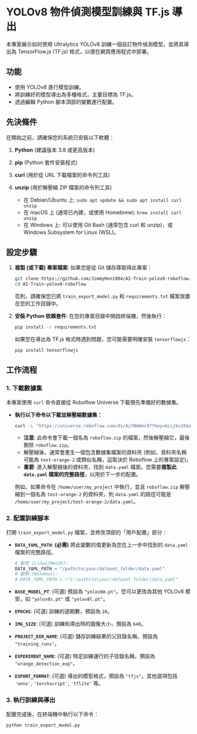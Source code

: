 # YOLOv8 物件偵測模型訓練與 TF.js 導出

本專案展示如何使用 Ultralytics YOLOv8 訓練一個自訂物件偵測模型，並將其導出為 TensorFlow.js (TF.js) 格式，以便在網頁應用程式中部署。

## 功能

*   使用 YOLOv8 進行模型訓練。
*   將訓練好的模型導出為多種格式，主要目標為 TF.js。
*   透過編輯 Python 腳本頂部的變數進行配置。

## 先決條件

在開始之前，請確保您的系統已安裝以下軟體：

1.  **Python** (建議版本 3.8 或更高版本)
2.  **pip** (Python 套件安裝程式)
3.  **curl** (用於從 URL 下載檔案的命令列工具)
4.  **unzip** (用於解壓縮 ZIP 檔案的命令列工具)

    *   在 Debian/Ubuntu 上: `sudo apt update && sudo apt install curl unzip`
    *   在 macOS 上 (通常已內建，或使用 Homebrew): `brew install curl unzip`
    *   在 Windows 上: 可以使用 Git Bash (通常包含 curl 和 unzip)，或 Windows Subsystem for Linux (WSL)。

## 設定步驟

1.  **複製 (或下載) 專案檔案**:
    如果您是從 Git 儲存庫取得此專案：
    ```bash
    git clone https://github.com/JimmyHon1984/AI-Train-yolov8-roboflow.git
    cd AI-Train-yolov8-roboflow
    ```
    否則，請確保您已將 `train_export_model.py` 和 `requirements.txt` 檔案放置在您的工作目錄中。

2.  **安裝 Python 依賴套件**:
    在您的專案目錄中開啟終端機，然後執行：
    ```bash
    pip install -r requirements.txt
    ```
    如果您在導出為 TF.js 格式時遇到問題，您可能需要明確安裝 `tensorflowjs`：
    ```bash
    pip install tensorflowjs
    ```

## 工作流程

### 1. 下載數據集

本專案使用 `curl` 命令直接從 Roboflow Universe 下載預先準備好的數據集。

*   **執行以下命令以下載並解壓縮數據集：**
    ```bash
    curl -L "https://universe.roboflow.com/ds/Az7Nm6mc97?key=Gcijbs26Gz" > roboflow.zip; unzip roboflow.zip; rm roboflow.zip
    ```
    *   **注意**: 此命令會下載一個名為 `roboflow.zip` 的檔案，然後解壓縮它，最後刪除 `roboflow.zip`。
    *   解壓縮後，通常會產生一個包含數據集檔案的資料夾 (例如，資料夾名稱可能為 `test-orange-2` 或類似名稱，這取決於 Roboflow 上的專案設定)。
    *   **重要**: 進入解壓縮後的資料夾，找到 `data.yaml` 檔案。您需要**複製此 `data.yaml` 檔案的完整路徑**，以用於下一步的配置。

    例如，如果命令在 `/home/user/my_project` 中執行，並且 `roboflow.zip` 解壓縮到一個名為 `test-orange-2` 的資料夾，則 `data.yaml` 的路徑可能是 `/home/user/my_project/test-orange-2/data.yaml`。

### 2. 配置訓練腳本

打開 `train_export_model.py` 檔案，並修改頂部的「用戶配置」部分：

*   **`DATA_YAML_PATH`**: **(必需)** 將此變數的值更新為您在上一步中找到的 `data.yaml` 檔案的完整路徑。
    ```python
    # 範例 (Linux/MacOS):
    DATA_YAML_PATH = "/path/to/your/dataset_folder/data.yaml"
    # 範例 (Windows):
    # DATA_YAML_PATH = r"C:\path\to\your\dataset_folder\data.yaml"
    ```

*   **`BASE_MODEL_PT`**: (可選) 預設為 `"yolov8m.pt"`。您可以更改為其他 YOLOv8 模型，如 `"yolov8s.pt"` 或 `"yolov8l.pt"`。
*   **`EPOCHS`**: (可選) 訓練的週期數，預設為 `20`。
*   **`IMG_SIZE`**: (可選) 訓練和導出時的圖像大小，預設為 `640`。
*   **`PROJECT_DIR_NAME`**: (可選) 儲存訓練結果的父目錄名稱，預設為 `"training_runs"`。
*   **`EXPERIMENT_NAME`**: (可選) 特定訓練運行的子目錄名稱，預設為 `"orange_detection_exp"`。
*   **`EXPORT_FORMAT`**: (可選) 導出的模型格式，預設為 `"tfjs"`。其他選項包括 `'onnx'`, `'torchscript'`, `'tflite'` 等。

### 3. 執行訓練與導出

配置完成後，在終端機中執行以下命令：

```bash
python train_export_model.py
